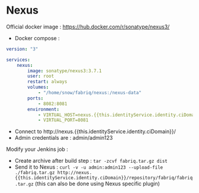 Nexus
============

Official docker image : https://hub.docker.com/r/sonatype/nexus3/
 

* Docker compose :

```yml
version: "3"

services:
    nexus:
        image: sonatype/nexus3:3.7.1
        user: root
        restart: always
        volumes:
            - "/home/snow/fabriq/nexus:/nexus-data"
        ports:
            - 8082:8081 
        environment:
            - VIRTUAL_HOST=nexus.{{this.identityService.identity.ciDomain}}
            - VIRTUAL_PORT=8081  

```

* Connect to 
http://nexus.{{this.identityService.identity.ciDomain}}/
* Admin credentials are : admin/admin123

Modify your Jenkins job :
* Create archive after build step : `tar -zcvf fabriq.tar.gz dist`
* Send it to Nexus : `curl -v -u admin:admin123 --upload-file ./fabriq.tar.gz http://nexus.{{this.identityService.identity.ciDomain}}/repository/fabriq/fabriq.tar.gz`
(this can also be done using Nexus specific plugin)





